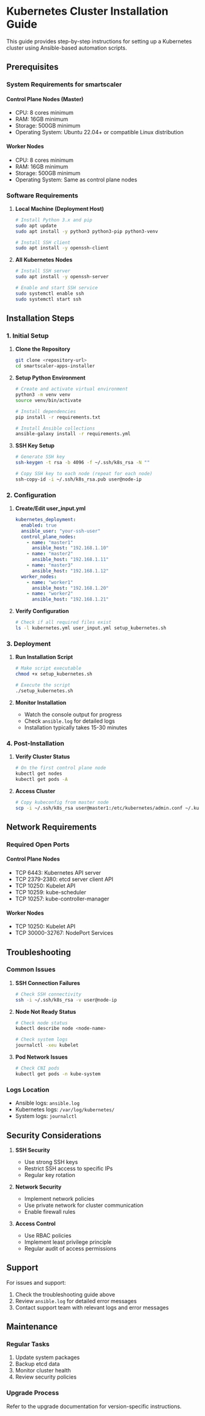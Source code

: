 # Kubernetes Cluster Installation Guide

This guide provides step-by-step instructions for setting up a Kubernetes cluster using Ansible-based automation scripts.

## Prerequisites

### System Requirements for smartscaler

#### Control Plane Nodes (Master)
- CPU: 8 cores minimum
- RAM: 16GB minimum
- Storage: 500GB minimum
- Operating System: Ubuntu 22.04+ or compatible Linux distribution

#### Worker Nodes
- CPU: 8 cores minimum
- RAM: 16GB minimum
- Storage: 500GB minimum
- Operating System: Same as control plane nodes

### Software Requirements

1. **Local Machine (Deployment Host)**
   ```bash
   # Install Python 3.x and pip
   sudo apt update
   sudo apt install -y python3 python3-pip python3-venv

   # Install SSH client
   sudo apt install -y openssh-client
   ```

2. **All Kubernetes Nodes**
   ```bash
   # Install SSH server
   sudo apt install -y openssh-server
   
   # Enable and start SSH service
   sudo systemctl enable ssh
   sudo systemctl start ssh
   ```

## Installation Steps

### 1. Initial Setup

1. **Clone the Repository**
   ```bash
   git clone <repository-url>
   cd smartscaler-apps-installer
   ```

2. **Setup Python Environment**
   ```bash
   # Create and activate virtual environment
   python3 -m venv venv
   source venv/bin/activate

   # Install dependencies
   pip install -r requirements.txt
   
   # Install Ansible collections
   ansible-galaxy install -r requirements.yml
   ```

3. **SSH Key Setup**
   ```bash
   # Generate SSH key
   ssh-keygen -t rsa -b 4096 -f ~/.ssh/k8s_rsa -N ""

   # Copy SSH key to each node (repeat for each node)
   ssh-copy-id -i ~/.ssh/k8s_rsa.pub user@node-ip
   ```

### 2. Configuration

1. **Create/Edit user_input.yml**
   ```yaml
   kubernetes_deployment:
     enabled: true
     ansible_user: "your-ssh-user"
     control_plane_nodes:
       - name: "master1"
         ansible_host: "192.168.1.10"
       - name: "master2"
         ansible_host: "192.168.1.11"
       - name: "master3"
         ansible_host: "192.168.1.12"
     worker_nodes:
       - name: "worker1"
         ansible_host: "192.168.1.20"
       - name: "worker2"
         ansible_host: "192.168.1.21"
   ```

2. **Verify Configuration**
   ```bash
   # Check if all required files exist
   ls -l kubernetes.yml user_input.yml setup_kubernetes.sh
   ```

### 3. Deployment

1. **Run Installation Script**
   ```bash
   # Make script executable
   chmod +x setup_kubernetes.sh

   # Execute the script
   ./setup_kubernetes.sh
   ```

2. **Monitor Installation**
   - Watch the console output for progress
   - Check `ansible.log` for detailed logs
   - Installation typically takes 15-30 minutes

### 4. Post-Installation

1. **Verify Cluster Status**
   ```bash
   # On the first control plane node
   kubectl get nodes
   kubectl get pods -A
   ```

2. **Access Cluster**
   ```bash
   # Copy kubeconfig from master node
   scp -i ~/.ssh/k8s_rsa user@master1:/etc/kubernetes/admin.conf ~/.kube/config
   ```

## Network Requirements

### Required Open Ports

#### Control Plane Nodes
- TCP 6443: Kubernetes API server
- TCP 2379-2380: etcd server client API
- TCP 10250: Kubelet API
- TCP 10259: kube-scheduler
- TCP 10257: kube-controller-manager

#### Worker Nodes
- TCP 10250: Kubelet API
- TCP 30000-32767: NodePort Services

## Troubleshooting

### Common Issues

1. **SSH Connection Failures**
   ```bash
   # Check SSH connectivity
   ssh -i ~/.ssh/k8s_rsa -v user@node-ip
   ```

2. **Node Not Ready Status**
   ```bash
   # Check node status
   kubectl describe node <node-name>
   
   # Check system logs
   journalctl -xeu kubelet
   ```

3. **Pod Network Issues**
   ```bash
   # Check CNI pods
   kubectl get pods -n kube-system
   ```

### Logs Location
- Ansible logs: `ansible.log`
- Kubernetes logs: `/var/log/kubernetes/`
- System logs: `journalctl`

## Security Considerations

1. **SSH Security**
   - Use strong SSH keys
   - Restrict SSH access to specific IPs
   - Regular key rotation

2. **Network Security**
   - Implement network policies
   - Use private network for cluster communication
   - Enable firewall rules

3. **Access Control**
   - Use RBAC policies
   - Implement least privilege principle
   - Regular audit of access permissions

## Support

For issues and support:
1. Check the troubleshooting guide above
2. Review `ansible.log` for detailed error messages
3. Contact support team with relevant logs and error messages

## Maintenance

### Regular Tasks
1. Update system packages
2. Backup etcd data
3. Monitor cluster health
4. Review security policies

### Upgrade Process
Refer to the upgrade documentation for version-specific instructions. 
